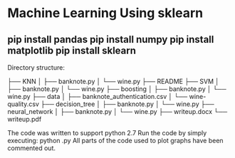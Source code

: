 # Machine Learning Using sklearn

pip install pandas
pip install numpy
pip install matplotlib
pip install sklearn
--------------------
Directory structure:

├── KNN
│   ├── banknote.py
│   └── wine.py
├── README
├── SVM
│   ├── banknote.py
│   └── wine.py
├── boosting
│   ├── banknote.py
│   └── wine.py
├── data
│   ├── banknote_authentication.csv
│   └── wine-quality.csv
├── decision_tree
│   ├── banknote.py
│   └── wine.py
├── neural_network
│   ├── banknote.py
│   └── wine.py
├── writeup.docx
└── writeup.pdf

The code was written to support python 2.7
Run the code by simply executing: python <file>.py
All parts of the code used to plot graphs have been commented out.
